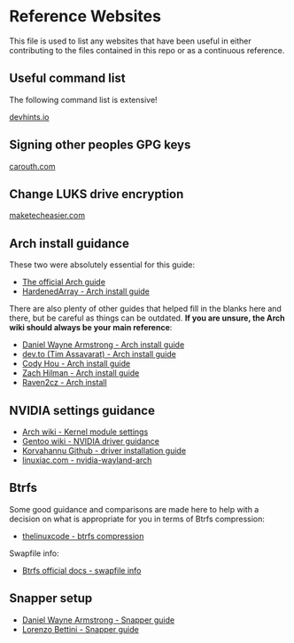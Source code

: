 # Reference Websites

This file is used to list any websites that have been useful in either 
contributing to the files contained in this repo or as a continuous 
reference.

## Useful command list

The following command list is extensive!

[devhints.io](https://devhints.io/)

## Signing other peoples GPG keys

[carouth.com](https://carouth.com/blog/2014/05/25/signing-pgp-keys/)

## Change LUKS drive encryption

[maketecheasier.com](https://www.maketecheasier.com/change-luks-encryption-passphrase)

## Arch install guidance

These two were absolutely essential for this guide:

- [The official Arch guide](https://wiki.archlinux.org/title/Installation_guide)
- [HardenedArray -  Arch install guide](https://gist.github.com/HardenedArray/ee3041c04165926fca02deca675effe1) 

There are also plenty of other guides that helped fill in the blanks here and there, but be careful as things can be outdated. **If you are unsure, the Arch wiki should always be your main reference**:

- [Daniel Wayne Armstrong - Arch install guide](https://www.dwarmstrong.org/archlinux-install/)
- [dev.to (Tim Assavarat) - Arch install guide](https://dev.to/tassavarat/installing-arch-linux-with-btrfs-and-encryption-48na)
- [Cody Hou - Arch install guide](https://www.codyhou.com/arch-encrypt-swap/)
- [Zach Hilman - Arch install guide](https://wiki.archlinux.org/title/User:ZachHilman/Installation_-_Btrfs_%2B_LUKS2_%2B_Secure_Boot)
- [Raven2cz - Arch install](https://github.com/raven2cz/geek-room/tree/main/arch-install-luks-btrfs)

## NVIDIA settings guidance

- [Arch wiki - Kernel module settings](https://wiki.archlinux.org/title/Kernel_module#Setting_module_options)
- [Gentoo wiki - NVIDIA driver guidance](https://wiki.gentoo.org/wiki/NVIDIA/nvidia-drivers)
- [Korvahannu Github - driver installation guide](https://github.com/korvahannu/arch-nvidia-drivers-installation-guide)
- [linuxiac.com - nvidia-wayland-arch](https://linuxiac.com/nvidia-with-wayland-on-arch-setup-guide/)

## Btrfs

Some good guidance and comparisons are made here to help with a decision on what is appropriate for you in terms of Btrfs compression:

- [thelinuxcode - btrfs compression](https://thelinuxcode.com/enable-btrfs-filesystem-compression/)

Swapfile info:

- [Btrfs official docs -  swapfile info](https://btrfs.readthedocs.io/en/latest/Swapfile.html)

## Snapper setup

- [Daniel Wayne Armstrong - Snapper guide](https://www.dwarmstrong.org/btrfs-snapshots-rollbacks/)
- [Lorenzo Bettini - Snapper guide](https://www.lorenzobettini.it/2023/03/snapper-and-grub-btrfs-in-arch-linux/)